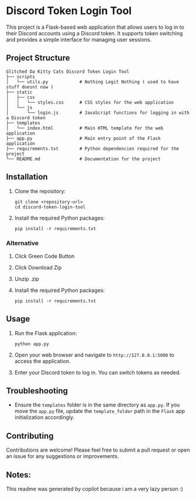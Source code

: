 # Discord Token Login Tool

This project is a Flask-based web application that allows users to log in to their Discord accounts using a Discord token. It supports token switching and provides a simple interface for managing user sessions.

## Project Structure

```
Glitched Da Kitty Cats Discord Token Login Tool
├── scripts
│   └── utils.py            # Nothing Legit Nothing ( used to have stuff doesnt now )
├── static
│   ├── css
│   │   └── styles.css      # CSS styles for the web application
│   └── js
│       └── login.js        # JavaScript functions for logging in with a Discord token
├── templates
│   └── index.html          # Main HTML template for the web application
├── app.py                  # Main entry point of the Flask application
├── requirements.txt        # Python dependencies required for the project
└── README.md               # Documentation for the project
```

## Installation

1. Clone the repository:
   ```
   git clone <repository-url>
   cd discord-token-login-tool
   ```

2. Install the required Python packages:
   ```
   pip install -r requirements.txt
   ```
### Alternative

1. Click Green Code Button

2. Click Download Zip

3. Unzip .zip

4. Install the required Python packages:
   ```
   pip install -r requirements.txt
   ```   

## Usage

1. Run the Flask application:
   ```
   python app.py
   ```
2. Open your web browser and navigate to `http://127.0.0.1:5000` to access the application.

3. Enter your Discord token to log in. You can switch tokens as needed.

## Troubleshooting

- Ensure the `templates` folder is in the same directory as `app.py`. If you move the `app.py` file, update the `template_folder` path in the `Flask` app initialization accordingly.

## Contributing

Contributions are welcome! Please feel free to submit a pull request or open an issue for any suggestions or improvements.

## Notes:

This readme was generated by copilot because i am a very lazy person :)
